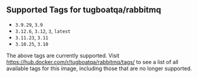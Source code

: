 ## Supported Tags for tugboatqa/rabbitmq

* `3.9.29`, `3.9`
* `3.12.6`, `3.12`, `3`, `latest`
* `3.11.23`, `3.11`
* `3.10.25`, `3.10`

The above tags are currently supported. Visit https://hub.docker.com/r/tugboatqa/rabbitmq/tags/ to see a list of all available tags for this image, including those that are no longer supported.
